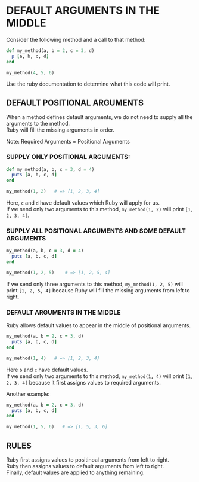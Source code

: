 # DEFAULT ARGUMENTS IN THE MIDDLE 

Consider the following method and a call to that method:

```ruby
def my_method(a, b = 2, c = 3, d)
  p [a, b, c, d]
end

my_method(4, 5, 6)
```

Use the ruby documentation to determine what this code will print. 



## DEFAULT POSITIONAL ARGUMENTS
When a method defines default arguments, we do not need to supply all the arguments to the method. <br>
Ruby will fill the missing arguments in order. 

Note: Required Arguments = Positional Arguments


### SUPPLY ONLY POSITIONAL ARGUMENTS:
```ruby
def my_method(a, b, c = 3, d = 4)
  puts [a, b, c, d]
end

my_method(1, 2)   # => [1, 2, 3, 4]
```

Here, `c` and `d` have default values which Ruby will apply for us. <br>
If we send only two arguments to this method, `my_method(1, 2)` will print `[1, 2, 3, 4]`.



### SUPPLY ALL POSITIONAL ARGUMENTS AND SOME DEFAULT ARGUMENTS
```ruby
my_method(a, b, c = 3, d = 4)
  puts [a, b, c, d]
end

my_method(1, 2, 5)    # => [1, 2, 5, 4]
```

If we send only three arguments to this method, `my_method(1, 2, 5)` will print `[1, 2, 5, 4]` because Ruby will fill the missing arguments from left to right. 



### DEFAULT ARGUMENTS IN THE MIDDLE
Ruby allows default values to appear in the middle of positional arguments. 
```ruby
my_method(a, b = 2, c = 3, d)
  puts [a, b, c, d]
end

my_method(1, 4)   # => [1, 2, 3, 4]
```

Here `b` and `c` have default values. <br>
If we send only two arguments to this method, `my_method(1, 4)` will print `[1, 2, 3, 4]` because it first assigns values to required arguments. 


Another example:
```ruby
my_method(a, b = 2, c = 3, d)
  puts [a, b, c, d]
end

my_method(1, 5, 6)   # => [1, 5, 3, 6]
```



## RULES
Ruby first assigns values to positinoal arguments from left to right. <br>
Ruby then assigns values to default arguments from left to right. <br>
Finally, default values are applied to anything remaining.
